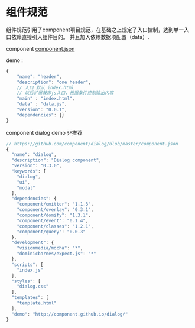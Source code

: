 组件规范
======

组件规范引用了component项目规范，在基础之上规定了入口控制，达到单一入口依赖直接引入组件目的。
并且加入依赖数据项配置（data）.

component [component.json](https://github.com/component/spec/blob/master/component.json/specifications.md)


demo : 

```javascript
{
	"name": "header",
	"description": "one header",
	// 入口 默认 index.html
	// 以后扩展兼容js入口，根据条件控制输出内容
	"main" : "index.html",
	"data" : "data.js",
	"version": "0.0.1",
	"dependencies": {}
}
```

component dialog demo 非推荐

```javascript
// https://github.com/component/dialog/blob/master/component.json
{
  "name": "dialog",
  "description": "Dialog component",
  "version": "0.3.0",
  "keywords": [
    "dialog",
    "ui",
    "modal"
  ],
  "dependencies": {
    "component/emitter": "1.1.3",
    "component/overlay": "0.3.1",
    "component/domify": "1.3.1",
    "component/event": "0.1.4",
    "component/classes": "1.2.1",
    "component/query": "0.0.3"
  },
  "development": {
    "visionmedia/mocha": "*",
    "dominicbarnes/expect.js": "*"
  },
  "scripts": [
    "index.js"
  ],
  "styles": [
    "dialog.css"
  ],
  "templates": [
    "template.html"
  ],
  "demo": "http://component.github.io/dialog/"
}

```